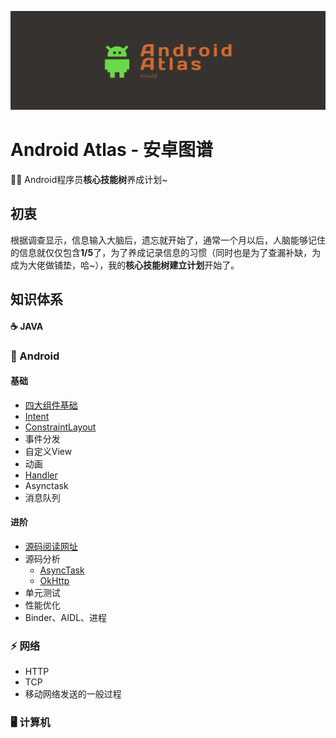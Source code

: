 ![cover](https://github.com/mCyp/T-KnowledgeHierarchy/blob/master/image/cover.png)

# Android Atlas - 安卓图谱

🦸‍♂️   Android程序员**核心技能树**养成计划~

## 初衷

根据调查显示，信息输入大脑后，遗忘就开始了，通常一个月以后，人脑能够记住的信息就仅仅包含**1/5**了，为了养成记录信息的习惯（同时也是为了查漏补缺，为成为大佬做铺垫，哈~），我的**核心技能树建立计划**开始了。

## 知识体系

 #### ☕️  JAVA

### 🤖  Android

#### 基础

- [四大组件基础](https://github.com/mCyp/T-KnowledgeHierarchy/blob/master/Android/Android四大组件.md)
- [Intent](https://github.com/mCyp/T-KnowledgeHierarchy/blob/master/Android/Intent.md)
- [ConstraintLayout](https://www.jianshu.com/p/958887ed4f5f)
- 事件分发
- 自定义View
- 动画
- [Handler](https://github.com/mCyp/T-KnowledgeHierarchy/blob/master/Android/Handler.md)
- Asynctask
- 消息队列

#### 进阶

- [源码阅读网址](https://www.androidos.net.cn/sourcecode)
- 源码分析
  - [AsyncTask](https://github.com/mCyp/T-KnowledgeHierarchy/blob/master/Android/AsyncTask.md)
  - [OkHttp](https://github.com/mCyp/T-KnowledgeHierarchy/blob/master/Android/OkHttp.md)
- 单元测试
- 性能优化
- Binder、AIDL、进程

### ⚡️  网络

- HTTP 
- TCP
- 移动网络发送的一般过程 

### 🖥  计算机

